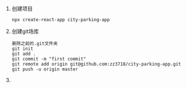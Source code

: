 1. 创建项目
   ```
   npx create-react-app city-parking-app
   ```
2. 创建git场库
   ```
   删除之前的.git文件夹
   git init
   git add .
   git commit -m "first commit"
   git remote add origin git@github.com:zz3718/city-parking-app.git
   git push -u origin master
   ```
3. 